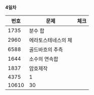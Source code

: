 __4일차__

|번호|문제|체크|
|----|-------|--|
|1735|분수 합||
|2960|에라토스테네스의 체||
|6588|골드바흐의 추측||
|1644|소수의 연속합||
|1837|암호제작||
|4375|1||
|10610|30||
